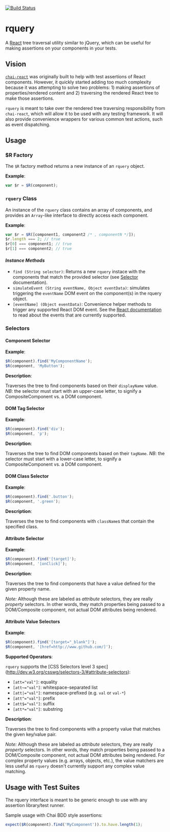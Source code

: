 [![Build Status](https://travis-ci.org/percyhanna/rquery.svg?branch=master)](https://travis-ci.org/percyhanna/rquery)

# rquery
A [React](http://facebook.github.io/react/) tree traversal utility similar to
jQuery, which can be useful for making assertions on your components in your
tests.

## Vision
[`chai-react`](https://github.com/percyhanna/chai-react/) was originally built
to help with test assertions of React components. However, it quickly started
adding too much complexity because it was attempting to solve two problems: 1)
making assertions of properties/rendered content and 2) traversing the rendered
React tree to make those assertions.

`rquery` is meant to take over the rendered tree traversing responsibility from
`chai-react`, which will allow it to be used with any testing framework. It will
also provide convenience wrappers for various common test actions, such as event
dispatching.

## Usage

### $R Factory

The `$R` factory method returns a new instance of an `rquery` object.

**Example**:

```javascript
var $r = $R(component);
```

### `rquery` Class

An instance of the `rquery` class contains an array of components, and provides
an `Array`-like interface to directly access each component.

**Example**:

```javascript
var $r = $R([component1, component2 /* , componentN */]);
$r.length === 2; // true
$r[0] === component1; // true
$r[1] === component2; // true
```

#### *Instance Methods*

* `find (String selector)`: Returns a new `rquery` instace with the
components that match the provided selector (see [Selector](#selectors)
documentation).
* `simulateEvent (String eventName, Object eventData)`: simulates
triggering the `eventName` DOM event on the component(s) in the rquery object.
* `[eventName] (Object eventData)`: Convenience helper methods to trigger any
supported React DOM event. See the [React documentation](http://facebook.github.io/react/docs/events.html)
to read about the events that are currently supported.

### Selectors

#### Component Selector

**Example**:

```javascript
$R(component).find('MyComponentName');
$R(component, 'MyButton');
```

**Description**:

Traverses the tree to find components based on their `displayName` value. *NB*:
the selector must start with an upper-case letter, to signify a
CompositeComponent vs. a DOM component.

#### DOM Tag Selector

**Example**:

```javascript
$R(component).find('div');
$R(component, 'p');
```

**Description**:

Traverses the tree to find DOM components based on their `tagName`. *NB*: the
selector must start with a lower-case letter, to signify a CompositeComponent
vs. a DOM component.

#### DOM Class Selector

**Example**:

```javascript
$R(component).find('.button');
$R(component, '.green');
```

**Description**:

Traverses the tree to find components with `className`s that contain the
specified class.

#### Attribute Selector

**Example**:

```javascript
$R(component).find('[target]');
$R(component, '[onClick]');
```

**Description**:

Traverses the tree to find components that have a value defined for the given
property name.

*Note:* Although these are labeled as *attribute* selectors, they are really
*property* selectors. In other words, they match properties being passed to a
DOM/Composite component, not actual DOM attributes being rendered.

#### Attribute Value Selectors

**Example**:

```javascript
$R(component).find('[target="_blank"]');
$R(component, '[href=http://www.github.com/]');
```

**Supported Operators**:

`rquery` supports the [CSS Selectors level 3 spec]
(http://dev.w3.org/csswg/selectors-3/#attribute-selectors):

* `[att="val"]`: equality
* `[att~="val"]`: whitespace-separated list
* `[att|="val"]`: namespace-prefixed (e.g. `val` or `val-*`)
* `[att^="val"]`: prefix
* `[att$="val"]`: suffix
* `[att*="val"]`: substring

**Description**:

Traverses the tree to find components with a property value that matches the
given key/value pair.

*Note:* Although these are labeled as *attribute* selectors, they are really
*property* selectors. In other words, they match properties being passed to a
DOM/Composite component, not actual DOM attributes being rendered. For complex
property values (e.g. arrays, objects, etc.), the value matchers are less useful
as `rquery` doesn't currently support any complex value matching.

## Usage with Test Suites

The rquery interface is meant to be generic enough to use with any assertion
library/test runner.

Sample usage with Chai BDD style assertions:

```javascript
expect($R(component).find('MyComponent')).to.have.length(1);
